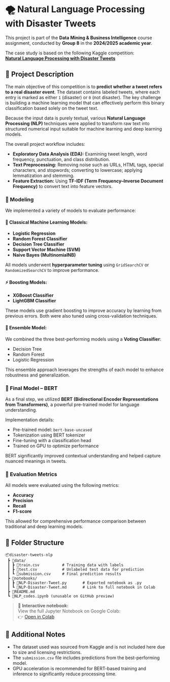 # 🌪️ Natural Language Processing with Disaster Tweets

This project is part of the **Data Mining & Business Intelligence** course assignment, conducted by **Group 8** in the **2024/2025 academic year**.

The case study is based on the following Kaggle competition:  
[**Natural Language Processing with Disaster Tweets**](https://www.kaggle.com/competitions/nlp-getting-started/overview)


## 🧠 Project Description

The main objective of this competition is to **predict whether a tweet refers to a real disaster event**. The dataset contains labeled tweets, where each entry is marked as either `1` (disaster) or `0` (not disaster). The key challenge is building a machine learning model that can effectively perform this binary classification based solely on the tweet text.

Because the input data is purely textual, various **Natural Language Processing (NLP)** techniques were applied to transform raw text into structured numerical input suitable for machine learning and deep learning models.

The overall project workflow includes:

- **Exploratory Data Analysis (EDA):** Examining tweet length, word frequency, punctuation, and class distribution.
- **Text Preprocessing:** Removing noise such as URLs, HTML tags, special characters, and stopwords; converting to lowercase; applying lemmatization and stemming.
- **Feature Extraction:** Using **TF-IDF (Term Frequency–Inverse Document Frequency)** to convert text into feature vectors.



### 🧪 Modeling

We implemented a variety of models to evaluate performance:

#### 🧩 Classical Machine Learning Models:
- **Logistic Regression**
- **Random Forest Classifier**
- **Decision Tree Classifier**
- **Support Vector Machine (SVM)**
- **Naive Bayes (MultinomialNB)**

All models underwent **hyperparameter tuning** using `GridSearchCV` or `RandomizedSearchCV` to improve performance.

#### ⚡ Boosting Models:
- **XGBoost Classifier**
- **LightGBM Classifier**

These models use gradient boosting to improve accuracy by learning from previous errors. Both were also tuned using cross-validation techniques.

#### 🤝 Ensemble Model:
We combined the three best-performing models using a **Voting Classifier**:
- Decision Tree
- Random Forest
- Logistic Regression

This ensemble approach leverages the strengths of each model to enhance robustness and generalization.


### 🤖 Final Model – BERT

As a final step, we utilized **BERT (Bidirectional Encoder Representations from Transformers)**, a powerful pre-trained model for language understanding.

Implementation details:
- Pre-trained model: `bert-base-uncased`
- Tokenization using BERT tokenizer
- Fine-tuning with a classification head
- Trained on GPU to optimize performance

BERT significantly improved contextual understanding and helped capture nuanced meanings in tweets.


### 🏁 Evaluation Metrics

All models were evaluated using the following metrics:
- **Accuracy**
- **Precision**
- **Recall**
- **F1-score**

This allowed for comprehensive performance comparison between traditional and deep learning models.


## 📁 Folder Structure

```
📦disaster-tweets-nlp
 ┣ 📂data/
 ┃ ┣ 📜train.csv          # Training data with labels
 ┃ ┣ 📜test.csv           # Unlabeled test data for prediction
 ┃ ┗ 📜submission.csv     # Final prediction results
 ┣ 📂notebooks/
 ┃ ┣ 📜NLP-Disaster-Tweet.py       # Exported notebook as .py
 ┃ ┗ 📜NLP-Disaster-Tweet.md       # Link to full notebook in Colab
 ┣ 📜README.md
 ┗ 📜NLP_codes.ipynb (unusable on GitHub preview)
```

> 📎 **Interactive notebook:**  
> View the full Jupyter Notebook on Google Colab:  
> 👉 [Open in Colab](https://colab.research.google.com/drive/1jCxJLkmW64Db5NunZsQxrDXgszTeJfKk?usp=sharing)



## 📌 Additional Notes

- The dataset used was sourced from Kaggle and is not included here due to size and licensing restrictions.
- The `submission.csv` file includes predictions from the best-performing model.
- GPU acceleration is recommended for BERT-based training and inference to significantly reduce processing time.
